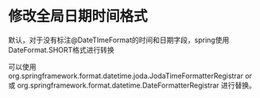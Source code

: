 # 修改全局日期时间格式
默认，对于没有标注@DateTImeFormat的时间和日期字段，spring使用DateFormat.SHORT格式进行转换

可以使用
org.springframework.format.datetime.joda.JodaTimeFormatterRegistrar or
或
org.springframework.format.datetime.DateFormatterRegistrar 
进行替换。

